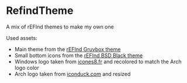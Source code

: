 # RefindTheme
A mix of rEFInd themes to make my own one

Used assets:
- Main theme from the [rEFInd Gruvbox theme](https://github.com/delania-oliveira/refind-gruvbox-theme?tab=readme-ov-file)
- Small bottom icons from the [rEFInd BSD Black theme](https://github.com/indgy/refind-bsd-black)
- Windows logo taken from [icones8.fr](https://icones8.fr/icon/TuXN3JNUBGOT/windows-11) and recolored to match the Arch logo color
- Arch logo taken from [iconduck.com](https://iconduck.com/icons/27047/archlinux) and resized
